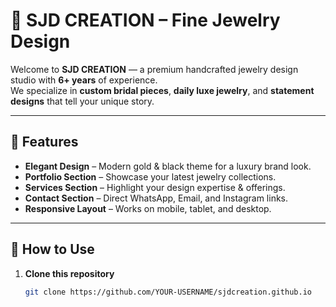 # 💎 SJD CREATION – Fine Jewelry Design

Welcome to **SJD CREATION** — a premium handcrafted jewelry design studio with **6+ years** of experience.  
We specialize in **custom bridal pieces**, **daily luxe jewelry**, and **statement designs** that tell your unique story.

---

## 🌟 Features

- **Elegant Design** – Modern gold & black theme for a luxury brand look.  
- **Portfolio Section** – Showcase your latest jewelry collections.  
- **Services Section** – Highlight your design expertise & offerings.  
- **Contact Section** – Direct WhatsApp, Email, and Instagram links.  
- **Responsive Layout** – Works on mobile, tablet, and desktop.

---

## 📂 How to Use

1. **Clone this repository**  
   ```bash
   git clone https://github.com/YOUR-USERNAME/sjdcreation.github.io
